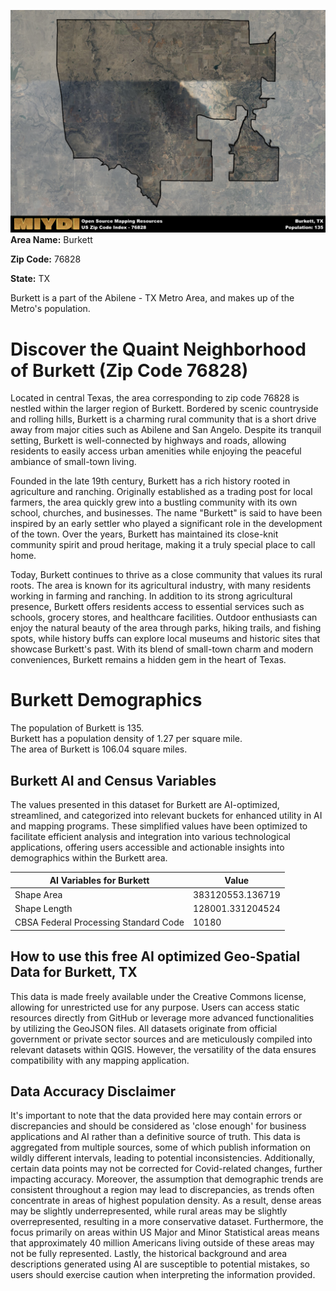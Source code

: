 ![Image Alt Text](../_images/76828.png)
**Area Name:** Burkett

**Zip Code:** 76828

**State:** TX

Burkett is a part of the Abilene - TX Metro Area, and makes up  of the Metro's population.  

# Discover the Quaint Neighborhood of Burkett (Zip Code 76828)

Located in central Texas, the area corresponding to zip code 76828 is nestled within the larger region of Burkett. Bordered by scenic countryside and rolling hills, Burkett is a charming rural community that is a short drive away from major cities such as Abilene and San Angelo. Despite its tranquil setting, Burkett is well-connected by highways and roads, allowing residents to easily access urban amenities while enjoying the peaceful ambiance of small-town living.

Founded in the late 19th century, Burkett has a rich history rooted in agriculture and ranching. Originally established as a trading post for local farmers, the area quickly grew into a bustling community with its own school, churches, and businesses. The name "Burkett" is said to have been inspired by an early settler who played a significant role in the development of the town. Over the years, Burkett has maintained its close-knit community spirit and proud heritage, making it a truly special place to call home.

Today, Burkett continues to thrive as a close community that values its rural roots. The area is known for its agricultural industry, with many residents working in farming and ranching. In addition to its strong agricultural presence, Burkett offers residents access to essential services such as schools, grocery stores, and healthcare facilities. Outdoor enthusiasts can enjoy the natural beauty of the area through parks, hiking trails, and fishing spots, while history buffs can explore local museums and historic sites that showcase Burkett's past. With its blend of small-town charm and modern conveniences, Burkett remains a hidden gem in the heart of Texas.

# Burkett Demographics

The population of Burkett is 135.  
Burkett has a population density of 1.27 per square mile.  
The area of Burkett is 106.04 square miles.  

## Burkett AI and Census Variables

The values presented in this dataset for Burkett are AI-optimized, streamlined, and categorized into relevant buckets for enhanced utility in AI and mapping programs. These simplified values have been optimized to facilitate efficient analysis and integration into various technological applications, offering users accessible and actionable insights into demographics within the Burkett area.

| AI Variables for Burkett | Value |
|-------------|-------|
| Shape Area | 383120553.136719 |
| Shape Length | 128001.331204524 |
| CBSA Federal Processing Standard Code | 10180 |

## How to use this free AI optimized Geo-Spatial Data for Burkett, TX

This data is made freely available under the Creative Commons license, allowing for unrestricted use for any purpose. Users can access static resources directly from GitHub or leverage more advanced functionalities by utilizing the GeoJSON files. All datasets originate from official government or private sector sources and are meticulously compiled into relevant datasets within QGIS. However, the versatility of the data ensures compatibility with any mapping application.

## Data Accuracy Disclaimer
It's important to note that the data provided here may contain errors or discrepancies and should be considered as 'close enough' for business applications and AI rather than a definitive source of truth. This data is aggregated from multiple sources, some of which publish information on wildly different intervals, leading to potential inconsistencies. Additionally, certain data points may not be corrected for Covid-related changes, further impacting accuracy. Moreover, the assumption that demographic trends are consistent throughout a region may lead to discrepancies, as trends often concentrate in areas of highest population density. As a result, dense areas may be slightly underrepresented, while rural areas may be slightly overrepresented, resulting in a more conservative dataset. Furthermore, the focus primarily on areas within US Major and Minor Statistical areas means that approximately 40 million Americans living outside of these areas may not be fully represented. Lastly, the historical background and area descriptions generated using AI are susceptible to potential mistakes, so users should exercise caution when interpreting the information provided.
